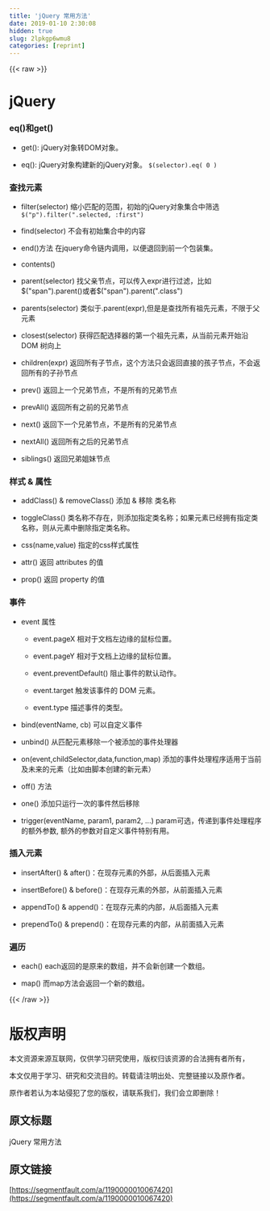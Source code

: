 ```yaml
---
title: 'jQuery 常用方法' 
date: 2019-01-10 2:30:08
hidden: true
slug: 2lpkgp6wmu8
categories: [reprint]
---
```


{{< raw >}}

                    
<h1 id="articleHeader0">jQuery</h1>
<h3 id="articleHeader1">eq()和get()</h3>
<ul>
<li><p>get(): jQuery对象转DOM对象。</p></li>
<li><p>eq(): jQuery对象构建新的jQuery对象。 <code>$(selector).eq( 0 )</code></p></li>
</ul>
<h3 id="articleHeader2">查找元素</h3>
<ul>
<li><p>filter(selector) 缩小匹配的范围，初始的jQuery对象集合中筛选<code>$("p").filter(".selected, :first")</code></p></li>
<li><p>find(selector) 不会有初始集合中的内容</p></li>
<li><p>end()方法 在jquery命令链内调用，以便退回到前一个包装集。</p></li>
<li><p>contents()</p></li>
<li><p>parent(selector) 找父亲节点，可以传入expr进行过滤，比如$("span").parent()或者$("span").parent(".class")</p></li>
<li><p>parents(selector) 类似于.parent(expr),但是是查找所有祖先元素，不限于父元素</p></li>
<li><p>closest(selector) 获得匹配选择器的第一个祖先元素，从当前元素开始沿 DOM 树向上</p></li>
<li><p>children(expr) 返回所有子节点，这个方法只会返回直接的孩子节点，不会返回所有的子孙节点</p></li>
<li><p>prev() 返回上一个兄弟节点，不是所有的兄弟节点</p></li>
<li><p>prevAll() 返回所有之前的兄弟节点</p></li>
<li><p>next() 返回下一个兄弟节点，不是所有的兄弟节点</p></li>
<li><p>nextAll() 返回所有之后的兄弟节点</p></li>
<li><p>siblings() 返回兄弟姐妹节点</p></li>
</ul>
<h3 id="articleHeader3">样式 &amp; 属性</h3>
<ul>
<li><p>addClass() &amp; removeClass() 添加 &amp; 移除 类名称</p></li>
<li><p>toggleClass() 类名称不存在，则添加指定类名称；如果元素已经拥有指定类名称，则从元素中删除指定类名称。</p></li>
<li><p>css(name,value) 指定的css样式属性</p></li>
<li><p>attr() 返回 attributes 的值</p></li>
<li><p>prop() 返回 property 的值</p></li>
</ul>
<h3 id="articleHeader4">事件</h3>
<ul>
<li>
<p>event 属性</p>
<ul>
<li><p>event.pageX    相对于文档左边缘的鼠标位置。</p></li>
<li><p>event.pageY    相对于文档上边缘的鼠标位置。</p></li>
<li><p>event.preventDefault()    阻止事件的默认动作。</p></li>
<li><p>event.target    触发该事件的 DOM 元素。</p></li>
<li><p>event.type    描述事件的类型。</p></li>
</ul>
</li>
<li><p>bind(eventName, cb) 可以自定义事件</p></li>
<li><p>unbind() 从匹配元素移除一个被添加的事件处理器</p></li>
<li><p>on(event,childSelector,data,function,map) 添加的事件处理程序适用于当前及未来的元素（比如由脚本创建的新元素）</p></li>
<li><p>off() 方法</p></li>
<li><p>one() 添加只运行一次的事件然后移除</p></li>
<li><p>trigger(eventName, param1, param2, ...) param可选，传递到事件处理程序的额外参数, 额外的参数对自定义事件特别有用。</p></li>
</ul>
<h3 id="articleHeader5">插入元素</h3>
<ul>
<li><p>insertAfter() &amp; after()：在现存元素的外部，从后面插入元素</p></li>
<li><p>insertBefore() &amp; before()：在现存元素的外部，从前面插入元素</p></li>
<li><p>appendTo() &amp; append()：在现存元素的内部，从后面插入元素</p></li>
<li><p>prependTo() &amp; prepend()：在现存元素的内部，从前面插入元素</p></li>
</ul>
<h3 id="articleHeader6">遍历</h3>
<ul>
<li><p>each() each返回的是原来的数组，并不会新创建一个数组。</p></li>
<li><p>map() 而map方法会返回一个新的数组。</p></li>
</ul>

                
{{< /raw >}}

# 版权声明
本文资源来源互联网，仅供学习研究使用，版权归该资源的合法拥有者所有，

本文仅用于学习、研究和交流目的。转载请注明出处、完整链接以及原作者。

原作者若认为本站侵犯了您的版权，请联系我们，我们会立即删除！

## 原文标题
jQuery 常用方法

## 原文链接
[https://segmentfault.com/a/1190000010067420](https://segmentfault.com/a/1190000010067420)

